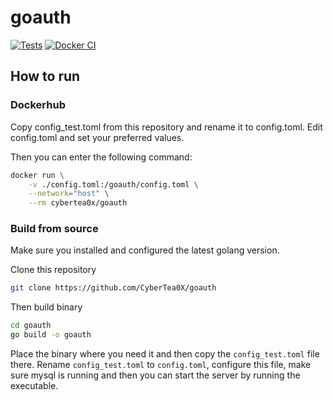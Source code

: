 # goauth

[![Tests](https://github.com/CyberTea0X/goauth/actions/workflows/tests.yml/badge.svg)](https://github.com/CyberTea0X/goauth/actions/workflows/tests.yml)
[![Docker CI](https://github.com/CyberTea0X/goauth/actions/workflows/docker-image.yml/badge.svg)](https://github.com/CyberTea0X/goauth/actions/workflows/docker-image.yml)


## How to run

### Dockerhub

Copy config_test.toml from this repository and rename it to config.toml.
Edit config.toml and set your preferred values.

Then you can enter the following command:

```bash
docker run \
    -v ./config.toml:/goauth/config.toml \
    --network="host" \
    --rm cybertea0x/goauth
```

### Build from source

Make sure you installed and configured the latest golang version.

Clone this repository

```bash
git clone https://github.com/CyberTea0X/goauth
```

Then build binary

```bash
cd goauth
go build -o goauth
```

Place the binary where you need it and then copy the `config_test.toml` file there.
Rename `config_test.toml` to `config.toml`, configure this file, make sure mysql is running
and then you can start the server by running the executable.

